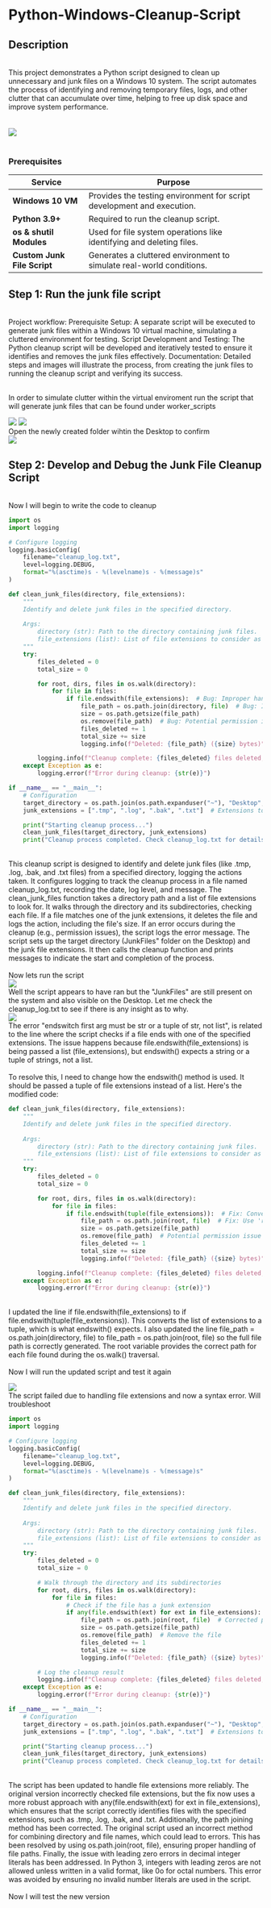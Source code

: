 # Python-Windows-Cleanup-Script
<h2>Description</h2>
<br/> 
This project demonstrates a Python script designed to clean up unnecessary and junk files on a Windows 10 system. The script automates the process of identifying and removing temporary files, logs, and other clutter that can accumulate over time, helping to free up disk space and improve system performance.
<br />
<br/> 
<br/>
<img src="https://github.com/user-attachments/assets/fc440a7f-d472-4f02-a3ec-3de0ac0e7a84"/>
<br/>  <br/>

### **Prerequisites**  

| **Service**           | **Purpose**                                                                 |
|------------------------|-----------------------------------------------------------------------------|
| **Windows 10 VM**      | Provides the testing environment for script development and execution.      |
| **Python 3.9+**        | Required to run the cleanup script.                                         |
| **os & shutil Modules**| Used for file system operations like identifying and deleting files.        |
| **Custom Junk File Script** | Generates a cluttered environment to simulate real-world conditions.   |


## Step 1: Run the junk file script

<br/> 
Project workflow: 
Prerequisite Setup: A separate script will be executed to generate junk files within a Windows 10 virtual machine, simulating a cluttered environment for testing.
Script Development and Testing: The Python cleanup script will be developed and iteratively tested to ensure it identifies and removes the junk files effectively.
Documentation: Detailed steps and images will illustrate the process, from creating the junk files to running the cleanup script and verifying its success.
<br/>

<br/> In order to simulate clutter within the virtual enviroment run the script that will generate junk files that can be found under worker_scripts <br/> 

<img src="https://github.com/user-attachments/assets/6a083a4d-81b1-4b25-825d-f91760667001"/>
<img src="https://github.com/user-attachments/assets/0048ef1f-c4f0-46ab-81cc-6db9d682f6bb"/>
<br/> Open the newly created folder wihtin the Desktop to confirm <br/>
<img src="https://github.com/user-attachments/assets/4ad02464-9ea3-4fbf-bc9a-98fcab797394"/>

## Step 2: Develop and Debug the Junk File Cleanup Script

<br/> Now I will begin to write the code to cleanup <br/> 
```.py
import os
import logging

# Configure logging
logging.basicConfig(
    filename="cleanup_log.txt",
    level=logging.DEBUG,
    format="%(asctime)s - %(levelname)s - %(message)s"
)

def clean_junk_files(directory, file_extensions):
    """
    Identify and delete junk files in the specified directory.
    
    Args:
        directory (str): Path to the directory containing junk files.
        file_extensions (list): List of file extensions to consider as junk.
    """
    try:
        files_deleted = 0
        total_size = 0

        for root, dirs, files in os.walk(directory):
            for file in files:
                if file.endswith(file_extensions):  # Bug: Improper handling of file extensions
                    file_path = os.path.join(directory, file)  # Bug: Incorrect path joining
                    size = os.path.getsize(file_path)
                    os.remove(file_path)  # Bug: Potential permission issue
                    files_deleted += 1
                    total_size += size
                    logging.info(f"Deleted: {file_path} ({size} bytes)")

        logging.info(f"Cleanup complete: {files_deleted} files deleted, {total_size / 1024:.2f} KB freed.")
    except Exception as e:
        logging.error(f"Error during cleanup: {str(e)}")

if __name__ == "__main__":
    # Configuration
    target_directory = os.path.join(os.path.expanduser("~"), "Desktop", "JunkFiles")  # Correct directory assumed
    junk_extensions = [".tmp", ".log", ".bak", ".txt"]  # Extensions to clean

    print("Starting cleanup process...")
    clean_junk_files(target_directory, junk_extensions)
    print("Cleanup process completed. Check cleanup_log.txt for details.")

```
<br/> This cleanup script is designed to identify and delete junk files (like .tmp, .log, .bak, and .txt files) from a specified directory, logging the actions taken. It configures logging to track the cleanup process in a file named cleanup_log.txt, recording the date, log level, and message. The clean_junk_files function takes a directory path and a list of file extensions to look for. It walks through the directory and its subdirectories, checking each file. If a file matches one of the junk extensions, it deletes the file and logs the action, including the file's size. If an error occurs during the cleanup (e.g., permission issues), the script logs the error message. The script sets up the target directory (JunkFiles" folder on the Desktop) and the junk file extensions. It then calls the cleanup function and prints messages to indicate the start and completion of the process. <br/>
<br/> Now lets run the script <br/>
<img src="https://github.com/user-attachments/assets/41ad3aac-2844-456a-8c6c-39dfc784814e"/>
<br/> Well the script appears to have ran but the "JunkFiles" are still present on the system and also visible on the Desktop. Let me check the cleanup_log.txt to see if there is any insight as to why. <br/>
<img src="https://github.com/user-attachments/assets/d9a0d1aa-f0d5-4f0a-925b-6952dea15385"/>
<br/> The error "endswitch first arg must be str or a tuple of str, not list", is related to the line where the script checks if a file ends with one of the specified extensions. The issue happens because file.endswith(file_extensions) is being passed a list (file_extensions), but endswith() expects a string or a tuple of strings, not a list. <br/>
<br/> To resolve this, I need to change how the endswith() method is used. It should be passed a tuple of file extensions instead of a list. Here's the modified code: <br/>

```py
def clean_junk_files(directory, file_extensions):
    """
    Identify and delete junk files in the specified directory.
    
    Args:
        directory (str): Path to the directory containing junk files.
        file_extensions (list): List of file extensions to consider as junk.
    """
    try:
        files_deleted = 0
        total_size = 0

        for root, dirs, files in os.walk(directory):
            for file in files:
                if file.endswith(tuple(file_extensions)):  # Fix: Convert list to tuple
                    file_path = os.path.join(root, file)  # Fix: Use 'root' instead of 'directory' for correct path joining
                    size = os.path.getsize(file_path)
                    os.remove(file_path)  # Potential permission issue (ignore for now)
                    files_deleted += 1
                    total_size += size
                    logging.info(f"Deleted: {file_path} ({size} bytes)")

        logging.info(f"Cleanup complete: {files_deleted} files deleted, {total_size / 1024:.2f} KB freed.")
    except Exception as e:
        logging.error(f"Error during cleanup: {str(e)}")
```
<br/> I updated the line if file.endswith(file_extensions) to if file.endswith(tuple(file_extensions)). This converts the list of extensions to a tuple, which is what endswith() expects. I also updated the line file_path = os.path.join(directory, file) to file_path = os.path.join(root, file) so the full file path is correctly generated. The root variable provides the correct path for each file found during the os.walk() traversal. <br/>
<br/>  Now I will run the updated script and test it again <br/>


<img src="https://github.com/user-attachments/assets/1b03ed2b-119c-4f8f-b8cc-33b1b06ba6dc"/>
<br/> The script failed due to handling file extensions and now a syntax error. Will troubleshoot <br/>

```py
import os
import logging

# Configure logging
logging.basicConfig(
    filename="cleanup_log.txt",
    level=logging.DEBUG,
    format="%(asctime)s - %(levelname)s - %(message)s"
)

def clean_junk_files(directory, file_extensions):
    """
    Identify and delete junk files in the specified directory.
    
    Args:
        directory (str): Path to the directory containing junk files.
        file_extensions (list): List of file extensions to consider as junk.
    """
    try:
        files_deleted = 0
        total_size = 0

        # Walk through the directory and its subdirectories
        for root, dirs, files in os.walk(directory):
            for file in files:
                # Check if the file has a junk extension
                if any(file.endswith(ext) for ext in file_extensions):
                    file_path = os.path.join(root, file)  # Corrected path joining
                    size = os.path.getsize(file_path)
                    os.remove(file_path)  # Remove the file
                    files_deleted += 1
                    total_size += size
                    logging.info(f"Deleted: {file_path} ({size} bytes)")

        # Log the cleanup result
        logging.info(f"Cleanup complete: {files_deleted} files deleted, {total_size / 1024:.2f} KB freed.")
    except Exception as e:
        logging.error(f"Error during cleanup: {str(e)}")

if __name__ == "__main__":
    # Configuration
    target_directory = os.path.join(os.path.expanduser("~"), "Desktop", "JunkFiles")  # Correct directory assumed
    junk_extensions = [".tmp", ".log", ".bak", ".txt"]  # Extensions to clean

    print("Starting cleanup process...")
    clean_junk_files(target_directory, junk_extensions)
    print("Cleanup process completed. Check cleanup_log.txt for details.")

```

<br/> The script has been updated to handle file extensions more reliably. The original version incorrectly checked file extensions, but the fix now uses a more robust approach with any(file.endswith(ext) for ext in file_extensions), which ensures that the script correctly identifies files with the specified extensions, such as .tmp, .log, .bak, and .txt. Additionally, the path joining method has been corrected. The original script used an incorrect method for combining directory and file names, which could lead to errors. This has been resolved by using os.path.join(root, file), ensuring proper handling of file paths. Finally, the issue with leading zero errors in decimal integer literals has been addressed. In Python 3, integers with leading zeros are not allowed unless written in a valid format, like 0o for octal numbers. This error was avoided by ensuring no invalid number literals are used in the script. <br/>
<br/> Now I will test the new version <br/>





<img src=""/>
<br/> <br/>
<img src=""/>
<img src=""/>
<img src=""/>
<img src=""/>
<br/> <br/>
<img src=""/>
<img src=""/>
<img src=""/>
<img src=""/>
<br/> <br/>
<img src=""/>
<img src=""/>
<img src=""/>
<img src=""/>
<br/> <br/>
<img src=""/>
<img src=""/>
<img src=""/>
<img src=""/>
<br/> <br/>
<img src=""/>
<img src=""/>
<img src=""/>
<img src=""/>
<br/> <br/>
<img src=""/>
<img src=""/>
<img src=""/>
<img src=""/>
<br/> <br/>
<img src=""/>
<img src=""/>
<img src=""/>
<img src=""/>
<br/> <br/>



